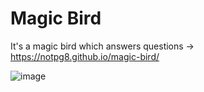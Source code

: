 # Magic Bird
It's a magic bird which answers questions -> https://notpg8.github.io/magic-bird/

![image](https://user-images.githubusercontent.com/93882841/170018322-6d0a8386-09a2-4342-83db-57bcf9feadd4.png)
